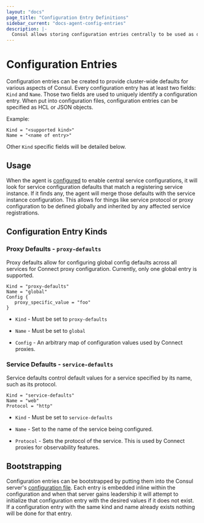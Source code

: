 ```yaml
---
layout: "docs"
page_title: "Configuration Entry Definitions"
sidebar_current: "docs-agent-config-entries"
description: |-
  Consul allows storing configuration entries centrally to be used as defaults for configuring other aspects of Consul.
---
```


# Configuration Entries

Configuration entries can be created to provide cluster-wide defaults for various aspects of Consul. Every configuration
entry has at least two fields: `Kind` and `Name`. Those two fields are used to uniquely identify a configuration entry.
When put into configuration files, configuration entries can be specified as HCL or JSON objects.

Example:

```hcl
Kind = "<supported kind>"
Name = "<name of entry>"
```

Other `Kind` specific fields will be detailed below.

## Usage

When the agent is [configured](/docs/agent/options.html#enable_central_service_config) to enable central service configurations,
it will look for service configuration defaults that match a registering service instance. If it finds any, the agent will merge
those defaults with the service instance configuration. This allows for things like service protocol or proxy configuration to
be defined globally and inherited by any affected service registrations.

## Configuration Entry Kinds

### Proxy Defaults - `proxy-defaults`

Proxy defaults allow for configuring global config defaults across all services for Connect proxy configuration. Currently,
only one global entry is supported.

```hcl
Kind = "proxy-defaults"
Name = "global"
Config {
   proxy_specific_value = "foo"
}
```

* `Kind` - Must be set to `proxy-defaults`

* `Name` - Must be set to `global`

* `Config` - An arbitrary map of configuration values used by Connect proxies.

### Service Defaults - `service-defaults`

Service defaults control default values for a service specified by its name, such as its protocol.

```hcl
Kind = "service-defaults"
Name = "web"
Protocol = "http"
```

* `Kind` - Must be set to `service-defaults`

* `Name` - Set to the name of the service being configured.

* `Protocol` - Sets the protocol of the service. This is used by Connect proxies for observability features.

## Bootstrapping

Configuration entries can be bootstrapped by putting them into the Consul server's [configuration file](/docs/agent/options.html#config_entries_bootstrap).
Each entry is embedded inline within the configuration and when that server gains leadership it will attempt to initialize that
configuration entry with the desired values if it does not exist. If a configuration entry with the same kind and name already exists
nothing will be done for that entry.
